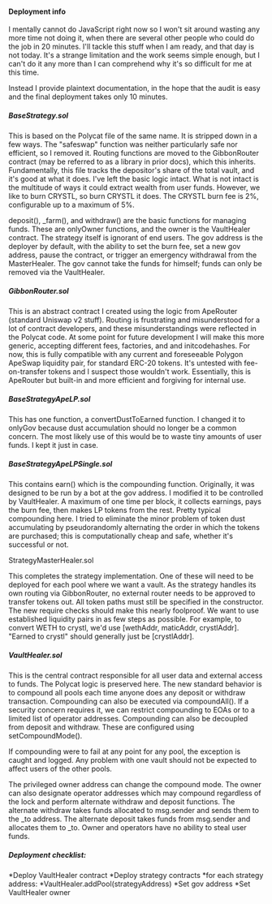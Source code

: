 #### Deployment info

I mentally cannot do JavaScript right now so I won't sit around wasting any more time not doing it, when there are several other people who could do the job in 20 minutes. I'll tackle this stuff when I am ready, and that day is not today. It's a strange limitation and the work seems simple enough, but I can't do it any more than I can comprehend why it's so difficult for me at this time.

Instead I provide plaintext documentation, in the hope that the audit is easy and the final deployment takes only 10 minutes.

##### BaseStrategy.sol

This is based on the Polycat file of the same name. It is stripped down in a few ways. The "safeswap" function was neither particularly safe nor efficient, so I removed it. Routing functions are moved to the GibbonRouter contract (may be referred to as a library in prior docs), which this inherits. Fundamentally, this file tracks the depositor's share of the total vault, and it's good at what it does. I've left the basic logic intact. What is not intact is the multitude of ways it could extract wealth from user funds. However, we like to burn CRYSTL, so burn CRYSTL it does. The CRYSTL burn fee is 2%, configurable up to a maximum of 5%.

deposit(), \_farm(), and withdraw() are the basic functions for managing funds. These are onlyOwner functions, and the owner is the VaultHealer contract. The strategy itself is ignorant of end users. The gov address is the deployer by default, with the ability to set the burn fee, set a new gov address, pause the contract, or trigger an emergency withdrawal from the MasterHealer. The gov cannot take the funds for himself; funds can only be removed via the VaultHealer.

##### GibbonRouter.sol

This is an abstract contract I created using the logic from ApeRouter (standard Uniswap v2 stuff). Routing is frustrating and misunderstood for a lot of contract developers, and these misunderstandings were reflected in the Polycat code. At some point for future development I will make this more generic, accepting different fees, factories, and and initcodehashes. For now, this is fully compatible with any current and foreseeable Polygon ApeSwap liquidity pair, for standard ERC-20 tokens. It's untested with fee-on-transfer tokens and I suspect those wouldn't work. Essentially, this is ApeRouter but built-in and more efficient and forgiving for internal use.

##### BaseStrategyApeLP.sol

This has one function, a convertDustToEarned function. I changed it to onlyGov because dust accumulation should no longer be a common concern. The most likely use of this would be to waste tiny amounts of user funds. I kept it just in case.

##### BaseStrategyApeLPSingle.sol

This contains earn() which is the compounding function. Originally, it was designed to be run by a bot at the gov address. I modified it to be controlled by VaultHealer. A maximum of one time per block, it collects earnings, pays the burn fee, then makes LP tokens from the rest. Pretty typical compounding here. I tried to eliminate the minor problem of token dust accumulating by pseudorandomly alternating the order in which the tokens are purchased; this is computationally cheap and safe, whether it's successful or not.

StrategyMasterHealer.sol

This completes the strategy implementation. One of these will need to be deployed for each pool where we want a vault. As the strategy handles its own routing via GibbonRouter, no external router needs to be approved to transfer tokens out. All token paths must still be specified in the constructor. The new require checks should make this nearly foolproof. We want to use established liquidity pairs in as few steps as possible. For example, to convert WETH to crystl, we'd use \[wethAddr, maticAddr, crystlAddr\]. "Earned to crystl" should generally just be \[crystlAddr\].

##### VaultHealer.sol

This is the central contract responsible for all user data and external access to funds. The Polycat logic is preserved here. The new standard behavior is to compound all pools each time anyone does any deposit or withdraw transaction. Compounding can also be executed via compoundAll(). If a security concern requires it, we can restrict compounding to EOAs or to a limited list of operator addresses. Compounding can also be decoupled from deposit and withdraw. These are configured using setCompoundMode().

If compounding were to fail at any point for any pool, the exception is caught and logged. Any problem with one vault should not be expected to affect users of the other pools.

The privileged owner address can change the compound mode. The owner can also designate operator addresses which may compound regardless of the lock and perform alternate withdraw and deposit functions. The alternate withdraw takes funds allocated to msg.sender and sends them to the \_to address. The alternate deposit takes funds from msg.sender and allocates them to \_to. Owner and operators have no ability to steal user funds.

##### Deployment checklist:

*Deploy VaultHealer contract
*Deploy strategy contracts
*for each strategy address: 
	*VaultHealer.addPool(strategyAddress)
	*Set gov address
*Set VaultHealer owner
